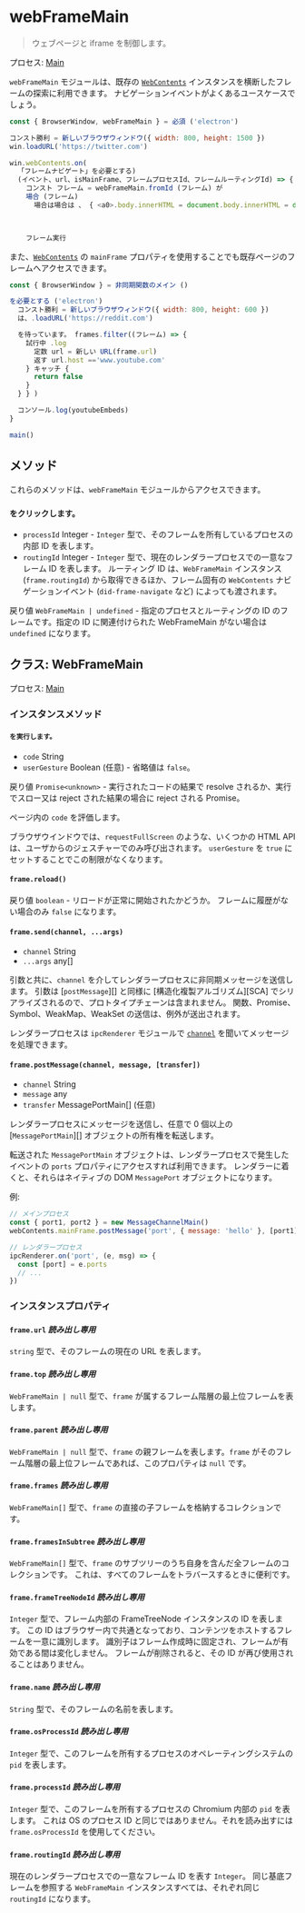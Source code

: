 # webFrameMain

> ウェブページと iframe を制御します。

プロセス: [Main](../glossary.md#main-process)

`webFrameMain` モジュールは、既存の [`WebContents`](web-contents.md) インスタンスを横断したフレームの探索に利用できます。 ナビゲーションイベントがよくあるユースケースでしょう。

```javascript
const { BrowserWindow, webFrameMain } = 必須 ('electron')

コンスト勝利 = 新しいブラウザウィンドウ({ width: 800, height: 1500 })
win.loadURL('https://twitter.com')

win.webContents.on(
  「フレームナビゲート」を必要とする)
  (イベント、url、isMainFrame、フレームプロセスId、フレームルーティングId) => {
    コンスト フレーム = webFrameMain.fromId (フレーム) が
    場合 (フレーム)
      場合は場合は 、 { <a0>.body.innerHTML = document.body.innerHTML = document.body.innerHTML<a0>、"h*ck")


  
    フレーム実行
```

また、[`WebContents`](web-contents.md) の `mainFrame` プロパティを使用することでも既存ページのフレームへアクセスできます。

```javascript
const { BrowserWindow } = 非同期関数のメイン ()

を必要とする ('electron')
  コンスト勝利 = 新しいブラウザウィンドウ({ width: 800, height: 600 })
  は、.loadURL('https://reddit.com')

  を待っています。 frames.filter((フレーム) => {
    試行中 .log
      定数 url = 新しい URL(frame.url)
      返す url.host =='www.youtube.com'
    } キャッチ {
      return false
    }
  } } )

  コンソール.log(youtubeEmbeds)
}

main()
```

## メソッド

これらのメソッドは、`webFrameMain` モジュールからアクセスできます。

### `をクリックします。`

* `processId` Integer - `Integer` 型で、そのフレームを所有しているプロセスの内部 ID を表します。
* `routingId` Integer - `Integer` 型で、現在のレンダラープロセスでの一意なフレーム ID を表します。 ルーティング ID は、`WebFrameMain` インスタンス (`frame.routingId`) から取得できるほか、フレーム固有の `WebContents` ナビゲーションイベント (`did-frame-navigate` など) によっても渡されます。

戻り値 `WebFrameMain | undefined` - 指定のプロセスとルーティングの ID のフレームです。指定の ID に関連付けられた WebFrameMain がない場合は `undefined` になります。

## クラス: WebFrameMain

プロセス: [Main](../glossary.md#main-process)

### インスタンスメソッド

#### `を実行します。`

* `code` String
* `userGesture` Boolean (任意) - 省略値は `false`。

戻り値 `Promise<unknown>` - 実行されたコードの結果で resolve されるか、実行でスロー又は reject された結果の場合に reject される Promise。

ページ内の `code` を評価します。

ブラウザウインドウでは、`requestFullScreen` のような、いくつかの HTML API は、ユーザからのジェスチャーでのみ呼び出されます。 `userGesture` を `true` にセットすることでこの制限がなくなります。

#### `frame.reload()`

戻り値 `boolean` - リロードが正常に開始されたかどうか。 フレームに履歴がない場合のみ `false` になります。

#### `frame.send(channel, ...args)`

* `channel` String
* `...args` any[]

引数と共に、`channel` を介してレンダラープロセスに非同期メッセージを送信します。 引数は [`postMessage`]\[] と同様に [構造化複製アルゴリズム\]\[SCA\] でシリアライズされるので、プロトタイプチェーンは含まれません。 関数、Promise、Symbol、WeakMap、WeakSet の送信は、例外が送出されます。

レンダラープロセスは `ipcRenderer` モジュールで [`channel`](ipc-renderer.md) を聞いてメッセージを処理できます。

#### `frame.postMessage(channel, message, [transfer])`

* `channel` String
* `message` any
* `transfer` MessagePortMain[] (任意)

レンダラープロセスにメッセージを送信し、任意で 0 個以上の [`MessagePortMain`][] オブジェクトの所有権を転送します。

転送された `MessagePortMain` オブジェクトは、レンダラープロセスで発生したイベントの `ports` プロパティにアクセスすれば利用できます。 レンダラーに着くと、それらはネイティブの DOM `MessagePort` オブジェクトになります。

例:

```js
// メインプロセス
const { port1, port2 } = new MessageChannelMain()
webContents.mainFrame.postMessage('port', { message: 'hello' }, [port1])

// レンダラープロセス
ipcRenderer.on('port', (e, msg) => {
  const [port] = e.ports
  // ...
})
```

### インスタンスプロパティ

#### `frame.url` _読み出し専用_

`string` 型で、そのフレームの現在の URL を表します。

#### `frame.top` _読み出し専用_

`WebFrameMain | null` 型で、`frame` が属するフレーム階層の最上位フレームを表します。

#### `frame.parent` _読み出し専用_

`WebFrameMain | null` 型で、`frame` の親フレームを表します。`frame` がそのフレーム階層の最上位フレームであれば、このプロパティは `null` です。

#### `frame.frames` _読み出し専用_

`WebFrameMain[]` 型で、`frame` の直接の子フレームを格納するコレクションです。

#### `frame.framesInSubtree` _読み出し専用_

`WebFrameMain[]` 型で、`frame` のサブツリーのうち自身を含んだ全フレームのコレクションです。 これは、すべてのフレームをトラバースするときに便利です。

#### `frame.frameTreeNodeId` _読み出し専用_

`Integer` 型で、フレーム内部の FrameTreeNode インスタンスの ID を表します。 この ID はブラウザー内で共通となっており、コンテンツをホストするフレームを一意に識別します。 識別子はフレーム作成時に固定され、フレームが有効である間は変化しません。 フレームが削除されると、その ID が再び使用されることはありません。

#### `frame.name` _読み出し専用_

`String` 型で、そのフレームの名前を表します。

#### `frame.osProcessId` _読み出し専用_

`Integer` 型で、このフレームを所有するプロセスのオペレーティングシステムの `pid` を表します。

#### `frame.processId` _読み出し専用_

`Integer` 型で、このフレームを所有するプロセスの Chromium 内部の `pid` を表します。 これは OS のプロセス ID と同じではありません。それを読み出すには `frame.osProcessId` を使用してください。

#### `frame.routingId` _読み出し専用_

現在のレンダラープロセスでの一意なフレーム ID を表す `Integer`。 同じ基底フレームを参照する `WebFrameMain` インスタンスすべては、それぞれ同じ `routingId` になります。

